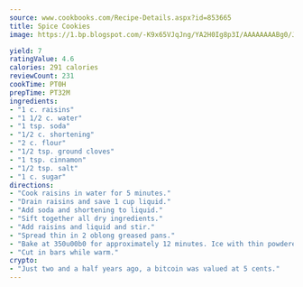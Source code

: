 ```yaml
---
source: www.cookbooks.com/Recipe-Details.aspx?id=853665
title: Spice Cookies
image: https://1.bp.blogspot.com/-K9x65VJqJng/YA2H0Ig8p3I/AAAAAAAABg0/JRKr7ZzesxofwlGw6YudXad_aQn9BD52QCLcBGAsYHQ/s299/2.png

yield: 7
ratingValue: 4.6
calories: 291 calories
reviewCount: 231
cookTime: PT0H
prepTime: PT32M
ingredients:
- "1 c. raisins"
- "1 1/2 c. water"
- "1 tsp. soda"
- "1/2 c. shortening"
- "2 c. flour"
- "1/2 tsp. ground cloves"
- "1 tsp. cinnamon"
- "1/2 tsp. salt"
- "1 c. sugar"
directions:
- "Cook raisins in water for 5 minutes."
- "Drain raisins and save 1 cup liquid."
- "Add soda and shortening to liquid."
- "Sift together all dry ingredients."
- "Add raisins and liquid and stir."
- "Spread thin in 2 oblong greased pans."
- "Bake at 350u00b0 for approximately 12 minutes. Ice with thin powdered sugar icing while hot."
- "Cut in bars while warm."
crypto:
- "Just two and a half years ago, a bitcoin was valued at 5 cents."
---
```

